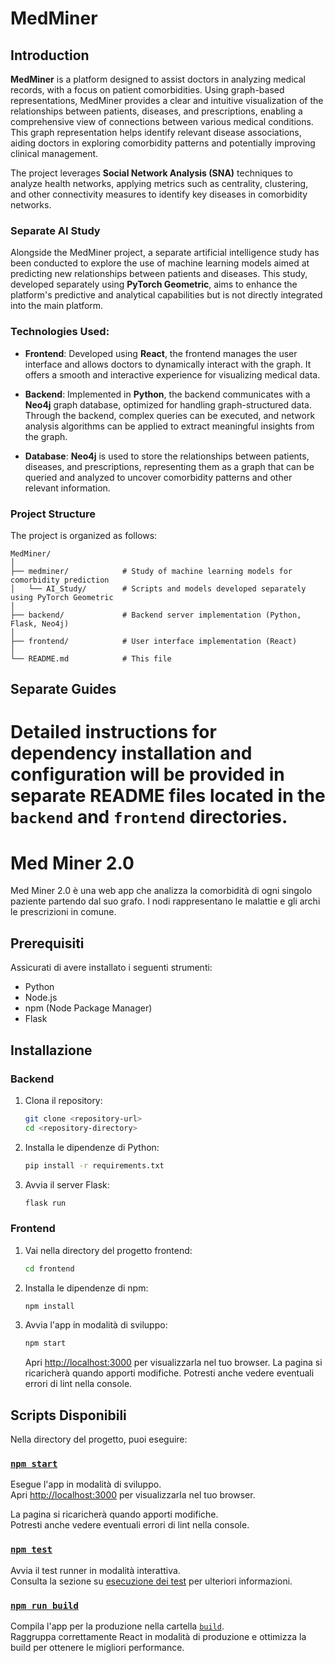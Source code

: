 # MedMiner

## Introduction

**MedMiner** is a platform designed to assist doctors in analyzing medical records, with a focus on patient comorbidities. Using graph-based representations, MedMiner provides a clear and intuitive visualization of the relationships between patients, diseases, and prescriptions, enabling a comprehensive view of connections between various medical conditions. This graph representation helps identify relevant disease associations, aiding doctors in exploring comorbidity patterns and potentially improving clinical management.

The project leverages **Social Network Analysis (SNA)** techniques to analyze health networks, applying metrics such as centrality, clustering, and other connectivity measures to identify key diseases in comorbidity networks.

### Separate AI Study

Alongside the MedMiner project, a separate artificial intelligence study has been conducted to explore the use of machine learning models aimed at predicting new relationships between patients and diseases. This study, developed separately using **PyTorch Geometric**, aims to enhance the platform's predictive and analytical capabilities but is not directly integrated into the main platform.

### Technologies Used:

- **Frontend**: Developed using **React**, the frontend manages the user interface and allows doctors to dynamically interact with the graph. It offers a smooth and interactive experience for visualizing medical data.
  
- **Backend**: Implemented in **Python**, the backend communicates with a **Neo4j** graph database, optimized for handling graph-structured data. Through the backend, complex queries can be executed, and network analysis algorithms can be applied to extract meaningful insights from the graph.
  
- **Database**: **Neo4j** is used to store the relationships between patients, diseases, and prescriptions, representing them as a graph that can be queried and analyzed to uncover comorbidity patterns and other relevant information.

### Project Structure

The project is organized as follows:
```
MedMiner/
│
├── medminer/            # Study of machine learning models for comorbidity prediction
│   └── AI_Study/        # Scripts and models developed separately using PyTorch Geometric
│
├── backend/             # Backend server implementation (Python, Flask, Neo4j)
│
├── frontend/            # User interface implementation (React)
│
└── README.md            # This file

```

## Separate Guides

Detailed instructions for dependency installation and configuration will be provided in separate README files located in the `backend` and `frontend` directories.
=======
# Med Miner 2.0

Med Miner 2.0 è una web app che analizza la comorbidità di ogni singolo paziente partendo dal suo grafo. I nodi rappresentano le malattie e gli archi le prescrizioni in comune.

## Prerequisiti

Assicurati di avere installato i seguenti strumenti:

- Python
- Node.js
- npm (Node Package Manager)
- Flask

## Installazione

### Backend

1. Clona il repository:
	```bash
	git clone <repository-url>
	cd <repository-directory>
	```

2. Installa le dipendenze di Python:
	```bash
	pip install -r requirements.txt
	```

3. Avvia il server Flask:
	```bash
	flask run
	```

### Frontend

1. Vai nella directory del progetto frontend:
	```bash
	cd frontend
	```

2. Installa le dipendenze di npm:
	```bash
	npm install
	```

3. Avvia l'app in modalità di sviluppo:
	```bash
	npm start
	```

	Apri [http://localhost:3000](http://localhost:3000) per visualizzarla nel tuo browser. La pagina si ricaricherà quando apporti modifiche. Potresti anche vedere eventuali errori di lint nella console.

## Scripts Disponibili

Nella directory del progetto, puoi eseguire:

### [`npm start`](command:_github.copilot.openSymbolFromReferences?%5B%22npm%20start%22%2C%5B%7B%22uri%22%3A%7B%22%24mid%22%3A1%2C%22fsPath%22%3A%22c%3A%5C%5CUsers%5C%5Ctulli%5C%5CDesktop%5C%5CTesi%5C%5Cprove%5C%5Cprivate_tesi%5C%5Cmedminer%5C%5CREADME.md%22%2C%22_sep%22%3A1%2C%22external%22%3A%22file%3A%2F%2F%2Fc%253A%2FUsers%2Ftulli%2FDesktop%2FTesi%2Fprove%2Fprivate_tesi%2Fmedminer%2FREADME.md%22%2C%22path%22%3A%22%2Fc%3A%2FUsers%2Ftulli%2FDesktop%2FTesi%2Fprove%2Fprivate_tesi%2Fmedminer%2FREADME.md%22%2C%22scheme%22%3A%22file%22%7D%2C%22pos%22%3A%7B%22line%22%3A8%2C%22character%22%3A9%7D%7D%5D%5D "Go to definition")

Esegue l'app in modalità di sviluppo.\
Apri [http://localhost:3000](http://localhost:3000) per visualizzarla nel tuo browser.

La pagina si ricaricherà quando apporti modifiche.\
Potresti anche vedere eventuali errori di lint nella console.

### [`npm test`](command:_github.copilot.openSymbolFromReferences?%5B%22npm%20test%22%2C%5B%7B%22uri%22%3A%7B%22%24mid%22%3A1%2C%22fsPath%22%3A%22c%3A%5C%5CUsers%5C%5Ctulli%5C%5CDesktop%5C%5CTesi%5C%5Cprove%5C%5Cprivate_tesi%5C%5Cmedminer%5C%5CREADME.md%22%2C%22_sep%22%3A1%2C%22external%22%3A%22file%3A%2F%2F%2Fc%253A%2FUsers%2Ftulli%2FDesktop%2FTesi%2Fprove%2Fprivate_tesi%2Fmedminer%2FREADME.md%22%2C%22path%22%3A%22%2Fc%3A%2FUsers%2Ftulli%2FDesktop%2FTesi%2Fprove%2Fprivate_tesi%2Fmedminer%2FREADME.md%22%2C%22scheme%22%3A%22file%22%7D%2C%22pos%22%3A%7B%22line%22%3A16%2C%22character%22%3A9%7D%7D%5D%5D "Go to definition")

Avvia il test runner in modalità interattiva.\
Consulta la sezione su [esecuzione dei test](https://facebook.github.io/create-react-app/docs/running-tests) per ulteriori informazioni.

### [`npm run build`](command:_github.copilot.openSymbolFromReferences?%5B%22npm%20run%20build%22%2C%5B%7B%22uri%22%3A%7B%22%24mid%22%3A1%2C%22fsPath%22%3A%22c%3A%5C%5CUsers%5C%5Ctulli%5C%5CDesktop%5C%5CTesi%5C%5Cprove%5C%5Cprivate_tesi%5C%5Cmedminer%5C%5CREADME.md%22%2C%22_sep%22%3A1%2C%22external%22%3A%22file%3A%2F%2F%2Fc%253A%2FUsers%2Ftulli%2FDesktop%2FTesi%2Fprove%2Fprivate_tesi%2Fmedminer%2FREADME.md%22%2C%22path%22%3A%22%2Fc%3A%2FUsers%2Ftulli%2FDesktop%2FTesi%2Fprove%2Fprivate_tesi%2Fmedminer%2FREADME.md%22%2C%22scheme%22%3A%22file%22%7D%2C%22pos%22%3A%7B%22line%22%3A21%2C%22character%22%3A13%7D%7D%5D%5D "Go to definition")

Compila l'app per la produzione nella cartella [`build`](command:_github.copilot.openSymbolFromReferences?%5B%22build%22%2C%5B%7B%22uri%22%3A%7B%22%24mid%22%3A1%2C%22fsPath%22%3A%22c%3A%5C%5CUsers%5C%5Ctulli%5C%5CDesktop%5C%5CTesi%5C%5Cprove%5C%5Cprivate_tesi%5C%5Cmedminer%5C%5CREADME.md%22%2C%22_sep%22%3A1%2C%22external%22%3A%22file%3A%2F%2F%2Fc%253A%2FUsers%2Ftulli%2FDesktop%2FTesi%2Fprove%2Fprivate_tesi%2Fmedminer%2FREADME.md%22%2C%22path%22%3A%22%2Fc%3A%2FUsers%2Ftulli%2FDesktop%2FTesi%2Fprove%2Fprivate_tesi%2Fmedminer%2FREADME.md%22%2C%22scheme%22%3A%22file%22%7D%2C%22pos%22%3A%7B%22line%22%3A21%2C%22character%22%3A13%7D%7D%5D%5D "Go to definition").\
Raggruppa correttamente React in modalità di produzione e ottimizza la build per ottenere le migliori performance.
